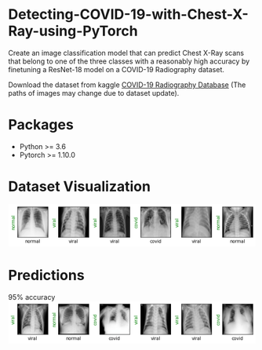 # Detecting-COVID-19-with-Chest-X-Ray-using-PyTorch
Create an image classification model that can predict Chest X-Ray scans that belong to one of the three classes with a reasonably high accuracy by finetuning a ResNet-18 model on a COVID-19 Radiography dataset.

Download the dataset from kaggle [COVID-19 Radiography Database](https://www.kaggle.com/datasets/tawsifurrahman/covid19-radiography-database) (The paths of images may change due to dataset update).

# Packages
* Python >= 3.6
* Pytorch >= 1.10.0

# Dataset Visualization
![samples](samples.png)

# Predictions 
95% accuracy
![preds](preds.png)

